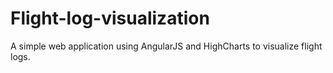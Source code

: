 # Flight-log-visualization

A simple web application using AngularJS and HighCharts to visualize flight logs.